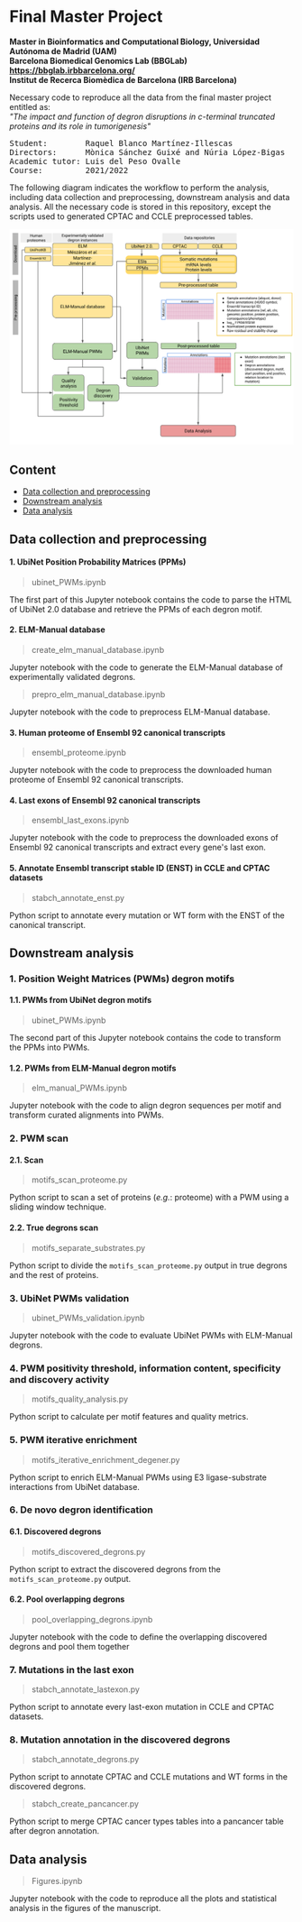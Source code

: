 # Final Master Project

**Master in Bioinformatics and Computational Biology, Universidad Autónoma de Madrid (UAM)**\
**Barcelona Biomedical Genomics Lab (BBGLab) https://bbglab.irbbarcelona.org/** \
**Institut de Recerca Biomèdica de Barcelona (IRB Barcelona)**

Necessary code to reproduce all the data from the final master project entitled as:\
*"The impact and function of degron disruptions in c-terminal truncated proteins and its role in tumorigenesis"*
<pre>
Student:        Raquel Blanco Martínez-Illescas
Directors:      Mònica Sánchez Guixé and Núria López-Bigas
Academic tutor: Luis del Peso Ovalle
Course:         2021/2022
</pre>

The following diagram indicates the workflow to perform the analysis, including data collection and preprocessing, downstream analysis and data analysis. All the necessary code is stored in this repository, except the scripts used to generated CPTAC and CCLE preprocessed tables. 

![GitHub Logo](workflow_diagram.png)

## Content

* [Data collection and preprocessing](#data-collection-and-preprocessing)
* [Downstream analysis](#downstream-analysis)
* [Data analysis](#data-analysis)

## Data collection and preprocessing

#### 1. UbiNet Position Probability Matrices (PPMs)
>ubinet_PWMs.ipynb

The first part of this Jupyter notebook contains the code to parse the HTML of UbiNet 2.0 database and retrieve the PPMs of each degron motif.

#### 2. ELM-Manual database
>create_elm_manual_database.ipynb

Jupyter notebook with the code to generate the ELM-Manual database of experimentally validated degrons.

>prepro_elm_manual_database.ipynb

Jupyter notebook with the code to preprocess ELM-Manual database.

#### 3. Human proteome of Ensembl 92 canonical transcripts
>ensembl_proteome.ipynb

Jupyter notebook with the code to preprocess the downloaded human proteome of Ensembl 92 canonical transcripts.

#### 4. Last exons of Ensembl 92 canonical transcripts
>ensembl_last_exons.ipynb

Jupyter notebook with the code to preprocess the downloaded exons of Ensembl 92 canonical transcripts and extract every gene's last exon.

#### 5. Annotate Ensembl transcript stable ID (ENST) in CCLE and CPTAC datasets
>stabch_annotate_enst.py

Python script to annotate every mutation or WT form with the ENST of the canonical transcript.

## Downstream analysis

### 1. Position Weight Matrices (PWMs) degron motifs

#### 1.1. PWMs from UbiNet degron motifs
>ubinet_PWMs.ipynb

The second part of this Jupyter notebook contains the code to transform the PPMs into PWMs.

#### 1.2. PWMs from ELM-Manual degron motifs
>elm_manual_PWMs.ipynb

Jupyter notebook with the code to align degron sequences per motif and transform curated alignments into PWMs.

### 2. PWM scan

#### 2.1. Scan
>motifs_scan_proteome.py

Python script to scan a set of proteins (*e.g.*: proteome) with a PWM using a sliding window technique.

#### 2.2. True degrons scan
>motifs_separate_substrates.py

Python script to divide the `motifs_scan_proteome.py` output in true degrons and the rest of proteins.

### 3. UbiNet PWMs validation
>ubinet_PWMs_validation.ipynb

Jupyter notebook with the code to evaluate UbiNet PWMs with ELM-Manual degrons. 

### 4. PWM positivity threshold, information content, specificity and discovery activity
>motifs_quality_analysis.py

Python script to calculate per motif features and quality metrics.  

### 5. PWM iterative enrichment
>motifs_iterative_enrichment_degener.py

Python script to enrich ELM-Manual PWMs using E3 ligase-substrate interactions from UbiNet database.

### 6. De novo degron identification

#### 6.1. Discovered degrons
>motifs_discovered_degrons.py

Python script to extract the discovered degrons from the `motifs_scan_proteome.py` output. 

#### 6.2. Pool overlapping degrons
>pool_overlapping_degrons.ipynb

Jupyter notebook with the code to define the overlapping discovered degrons and pool them together

### 7. Mutations in the last exon
>stabch_annotate_lastexon.py

Python script to annotate every last-exon mutation in CCLE and CPTAC datasets.

### 8. Mutation annotation in the discovered degrons
>stabch_annotate_degrons.py

Python script to annotate CPTAC and CCLE mutations and WT forms in the discovered degrons. 

>stabch_create_pancancer.py

Python script to merge CPTAC cancer types tables into a pancancer table after degron annotation. 

## Data analysis
>Figures.ipynb

Jupyter notebook with the code to reproduce all the plots and statistical analysis in the figures of the manuscript. 
